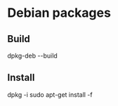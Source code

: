 # Debian packages

## Build
dpkg-deb --build <PACKAGE>

## Install
dpkg -i <PACKAGE>
sudo apt-get install -f